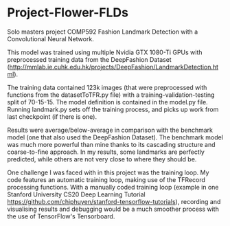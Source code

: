 # Project-Flower-FLDs
Solo masters project COMP592 Fashion Landmark Detection with a Convolutional Neural Network.

This model was trained using multiple Nvidia GTX 1080-Ti GPUs with preprocessed training data from the DeepFashion Dataset (http://mmlab.ie.cuhk.edu.hk/projects/DeepFashion/LandmarkDetection.html).

The training data contained 123k images (that were preprocessed with functions from the datasetToTFR.py file) with a training-validation-testing split of 70-15-15.
The model definition is contained in the model.py file. 
Running landmark.py sets off the training process, and picks up work from last checkpoint (if there is one).

Results were average/below-average in comparison with the benchmark model (one that also used the DeepFashion Dataset). The benchmark model was much more powerful than mine thanks to its cascading structure and coarse-to-fine approach. In my results, some landmarks are perfectly predicted, while others are not very close to where they should be.

One challenge I was faced with in this project was the training loop. My code features an automatic training loop, making use of the TFRecord processing functions. With a manually coded training loop (example in one Stanford University CS20 Deep Learning Tutorial https://github.com/chiphuyen/stanford-tensorflow-tutorials), recording and visualising results and debugging would be a much smoother process with the use of TensorFlow's Tensorboard.
